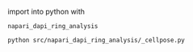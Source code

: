import into python with

```
napari_dapi_ring_analysis
```

```
python src/napari_dapi_ring_analysis/_cellpose.py
```

